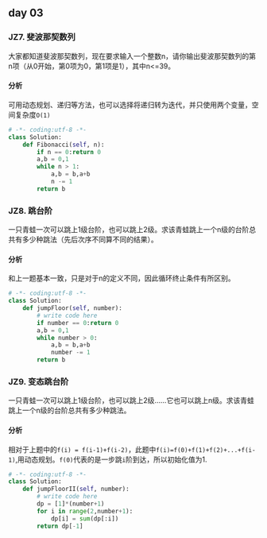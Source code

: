 ## day 03

### JZ7. 斐波那契数列
大家都知道斐波那契数列，现在要求输入一个整数n，请你输出斐波那契数列的第n项（从0开始，第0项为0，第1项是1），其中n<=39。

#### 分析

可用动态规划、递归等方法，也可以选择将递归转为迭代，并只使用两个变量，空间复杂度`O(1)`

```python
# -*- coding:utf-8 -*-
class Solution:
    def Fibonacci(self, n):
        if n == 0:return 0
        a,b = 0,1
        while n > 1:
            a,b = b,a+b
            n -= 1
        return b
```

### JZ8. 跳台阶
一只青蛙一次可以跳上1级台阶，也可以跳上2级。求该青蛙跳上一个n级的台阶总共有多少种跳法（先后次序不同算不同的结果）。

#### 分析

和上一题基本一致，只是对于n的定义不同，因此循环终止条件有所区别。

```python
# -*- coding:utf-8 -*-
class Solution:
    def jumpFloor(self, number):
        # write code here
        if number == 0:return 0
        a,b = 0,1
        while number > 0:
            a,b = b,a+b
            number -= 1
        return b
```

### JZ9. 变态跳台阶

一只青蛙一次可以跳上1级台阶，也可以跳上2级……它也可以跳上n级。求该青蛙跳上一个n级的台阶总共有多少种跳法。

#### 分析

相对于上题中的`f(i) = f(i-1)+f(i-2)`，此题中`f(i)=f(0)+f(1)+f(2)+...+f(i-1)`,用动态规划。`f(0)`代表的是一步跳`i`阶到达，所以初始化值为1.

```python
# -*- coding:utf-8 -*-
class Solution:
    def jumpFloorII(self, number):
        # write code here
        dp = [1]*(number+1)
        for i in range(2,number+1):
            dp[i] = sum(dp[:i])
        return dp[-1]
```

